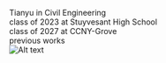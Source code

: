 Tianyu in Civil Engineering <br>
class of 2023 at Stuyvesant High School <br>
class of 2027 at CCNY-Grove<br>
previous works<br>
![Alt text](image_url)

